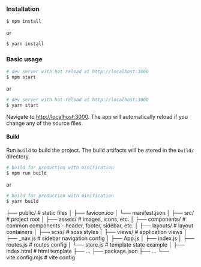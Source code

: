 ### Installation

```bash
$ npm install
```

or

```bash
$ yarn install
```

### Basic usage

```bash
# dev server with hot reload at http://localhost:3000
$ npm start
```

or

```bash
# dev server with hot reload at http://localhost:3000
$ yarn start
```

Navigate to [http://localhost:3000](http://localhost:3000). The app will automatically reload if you change any of the source files.

#### Build

Run `build` to build the project. The build artifacts will be stored in the `build/` directory.

```bash
# build for production with minification
$ npm run build
```

or

```bash
# build for production with minification
$ yarn build
```

├── public/ # static files
│ ├── favicon.ico
│ └── manifest.json
│
├── src/ # project root
│ ├── assets/ # images, icons, etc.
│ ├── components/ # common components - header, footer, sidebar, etc.
│ ├── layouts/ # layout containers
│ ├── scss/ # scss styles
│ ├── views/ # application views
│ ├── \_nav.js # sidebar navigation config
│ ├── App.js
│ ├── index.js
│ ├── routes.js # routes config
│ └── store.js # template state example
│
├── index.html # html template
├── ...
├── package.json
├── ...
└── vite.config.mjs # vite config

```

```
